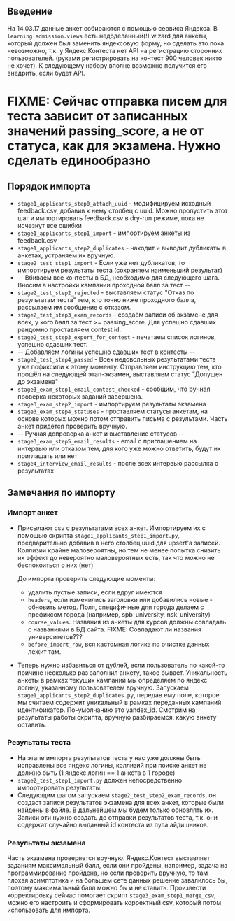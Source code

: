 ## Введение

На 14.03.17 данные анкет собираются с помощью сервиса Яндекса.
В `learning.admission.views` есть недоделанный(!) wizard для анкеты,
который должен был заменить яндексовую форму, но сделать это пока невозможно,
т.к. у Яндекс.Контеста нет API на регистрацию сторонних пользователей.
(руками регистрировать на контест 900 человек никто не хочет).
К следующему набору вполне возможно получится его внедрить, если будет API.

# FIXME: Сейчас отправка писем для теста зависит от записанных значений passing_score, а не от статуса, как для экзамена. Нужно сделать единообразно
## Порядок импорта

* `stage1_applicants_step0_attach_uuid` - модифицируем исходный feedback.csv, добавив к нему столбец с uuid. 
Можно пропустить этот шаг и импортировать feedback.csv в dry-run режиме, пока не исчезнут все ошибки
* `stage1_applicants_step1_import` - импортируем анкеты из feedback.csv
* `stage1_applicants_step2_duplicates` - находит и выводит дубликаты в анкетах, устраняем их вручную.
* `stage2_test_step1_import` - Если уже нет дубликатов, то импортируем результаты теста (сохраняем наименьший результат)
* -- Вбиваем все контесты в БД, необходимо для следующего шага. Вносим в настройки кампании проходной балл за тест --
* `stage2_test_step2_rejected` - выставляем статус "Отказ по результатам теста" тем, кто точно ниже проходного балла, рассылаем им сообщение с отказом.
* `stage2_test_step3_exam_records` - создаём записи об экзамене для всех, у кого балл за тест >= passing_score. Для успешно сдавших рандомно проставляем contest id.
* `stage2_test_step3_export_for_contest` - печатаем список логинов, успешно сдавших тест.
* -- Добавляем логины успешно сдавших тест в контесты --
* `stage2_test_step4_passed` - Всех недовольных результатами теста уже пофиксили к этому моменту. Отправляем инструкцию тем, кто прошёл на следующей этап-экзамен, выставляем статус "Допущен до экзамена"
* `stage3_exam_step1_email_contest_checked` - сообщим, что ручная проверка некоторых заданий завершена.
* `stage3_exam_step2_import` - импортируем результаты экзамена
* `stage3_exam_step4_statuses` - проставляем статусы анкетам, на основе которых можно потом отправить письма с результами. Часть анкет придётся проверить вручную.
* -- Ручная допроверка анкет и выставление статусов --
* `stage3_exam_step5_email_results` - email с приглашением на интервью или отказом тем, для кого уже можно ответить, будут их приглашать или нет
* `stage4_interview_email_results` - после всех интервью рассылка о результатах


## Замечания по импорту

### Импорт анкет

* Присылают csv с результатами всех анкет. Импортируем их с помощью скрипта
`stage1_applicants_step1_import.py`, предварительно добавив в него столбец uuid для upsert'a записей.
Коллизии крайне маловероятны, но тем не менее попытка снизить их эффект
до невероятно маловероятных есть, так что можно не беспокоиться о них (нет)

    До импорта проверить следующие моменты:
    * удалить пустые записи, если вдруг имеются
    * `headers`, если изменились заголовки или добавились новые - обновить метод.
    Поля, специфичные для города делаем с префиксом города (например, spb_university, nsk_university)
    * `course_values`. Названия из анкеты для курсов должны совпадать с названиями в БД сайта.
    FIXME: Совпадают ли названия университетов???
    * `before_import_row`, вся кастомная логика по очистке данных лежит там.

* Теперь нужно избавиться от дублей, если пользователь по какой-то причине
несколько раз заполнил анкету, такое бывает.
Уникальность анкеты в рамках текущих кампаний мы определяем по яндекс логину,
указанному пользователем вручную.
Запускаем `stage1_applicants_step2_duplicates.py`, передав ему поле,
которое мы считаем содержит уникальный в рамках переданных кампаний идентификатор.
По-умолчанию это yandex_id.
Смотрим на результаты работы скрипта, вручную разбираемся, какую анкету оставить.

### Результаты теста

* На этапе импорта результатов теста у нас уже должны быть исправлены все
яндекс логины, коллизий при поиске анкет не должно быть
(1 яндекс логин == 1 анкета в 1 городе)
*  `stage2_test_step1_import.py` должен непосредственно импортировать результаты.
* Следующим шагом запускаем `stage2_test_step2_exam_records`, он создаст записи
результатов экзамена для всех анкет, которые были найдены в файле.
В дальнейшем мы будем только обновлять их.
Записи эти нужно создать до отправки результатов теста, т.к. они
содержат случайно выданный id контеста из пула айдишников.

### Результаты экзамена

Часть экзамена проверяется вручную. Яндекс.Контест
выставляет заданиям максимальный балл, если они пройдены, например, задача на
программирование пройдена, но если проверить вручную, то там плохая
асимптотика и на большем сете данных решение завалилось бы, поэтому
максимальный балл можно бы и не ставить. Произвести корректировку сейчас
помогает скрипт `stage3_exam_step1_merge_csv`, можно его настроить и сформировать
корректный csv, который потом использовать для импорта.
